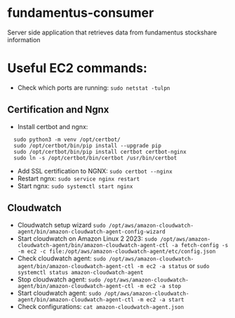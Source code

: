 # fundamentus-consumer
Server side application that retrieves data from fundamentus stockshare information

# Useful EC2 commands:

- Check which ports are running: `sudo netstat -tulpn`

## Certification and Ngnx
- Install certbot and ngnx:
```
  sudo python3 -m venv /opt/certbot/
  sudo /opt/certbot/bin/pip install --upgrade pip
  sudo /opt/certbot/bin/pip install certbot certbot-nginx
  sudo ln -s /opt/certbot/bin/certbot /usr/bin/certbot
```

- Add SSL certification to NGNX: `sudo certbot --nginx`
- Restart ngnx: `sudo service nginx restart`
- Start ngnx: `sudo systemctl start nginx`

## Cloudwatch
- Cloudwatch setup wizard `sudo /opt/aws/amazon-cloudwatch-agent/bin/amazon-cloudwatch-agent-config-wizard`
- Start cloudwatch on Amazon Linux 2 2023: `sudo /opt/aws/amazon-cloudwatch-agent/bin/amazon-cloudwatch-agent-ctl -a fetch-config -s -m ec2 -c file:/opt/aws/amazon-cloudwatch-agent/etc/config.json`
- Check cloudwatch agent: `sudo /opt/aws/amazon-cloudwatch-agent/bin/amazon-cloudwatch-agent-ctl -m ec2 -a status` or `sudo systemctl status amazon-cloudwatch-agent`
- Stop cloudwatch agent: `sudo /opt/aws/amazon-cloudwatch-agent/bin/amazon-cloudwatch-agent-ctl -m ec2 -a stop`
- Start cloudwatch agent: `sudo /opt/aws/amazon-cloudwatch-agent/bin/amazon-cloudwatch-agent-ctl -m ec2 -a start`
- Check configurations: `cat amazon-cloudwatch-agent.json`

